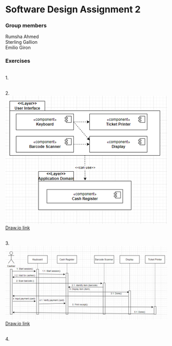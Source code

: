 # Software Design Assignment 2

### Group members
Rumsha Ahmed <br/>
Sterling Gallion <br/>
Emilio Giron <br/>

### Exercises
<br/>1.

<br/>2.<br/>
![Component dependency diagram](https://github.com/emilio-giron123/SoftwareDesignAssignment2/blob/main/component-diagram.png)<br/>
[Draw.io link](https://drive.google.com/file/d/1ndns5dvL2mAspk4OvA0H841w7XH4I92B/view?usp=sharing)

<br/>3.
![Sequence diagram](https://github.com/emilio-giron123/SoftwareDesignAssignment2/blob/main/sequence-diagram.png)<br/>
[Draw.io link](https://drive.google.com/file/d/1UyILoc11tP64aXUoG1FBOEBpfPJlvu4g/view?usp=sharing)

<br/>4.
